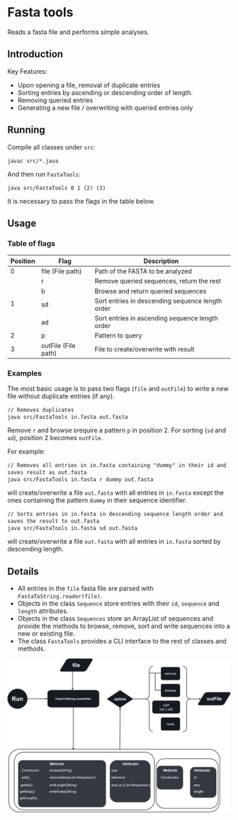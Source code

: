 # Fasta tools
Reads a fasta file and performs simple analyses.

## Introduction

Key Features:
* Upon opening a file, removal of duplicate entries
* Sorting entries by ascending or descending order of length.
* Removing queried entries
* Generating a new file / overwriting with queried entries only

## Running
Compile all classes under `src`: 

```
javac src/*.java
```

And then run `FastaTools`:

```
java src/FastaTools 0 1 (2) (3)
``` 

It is necessary to pass the flags in the table below.

## Usage

### Table of flags

<table>
    <thead>
        <tr>
            <th>Position</th>
            <th>Flag</th>
            <th>Description</th>
        </tr>
    </thead>
    <tbody>
        <tr>
            <td rowspan=1>0</td>
            <td rowspan=1>file (File path)</td>
            <td>Path of the FASTA to be analyzed</td>
        </tr>
        <tr>
            <td rowspan = 5>1</td>
        </tr>
        <tr>
            <td rowspan=1>r</td>
            <td>Remove queried sequences, return the rest</td>
        </tr>
        <tr>
            <td>b</td>
            <td>Browse and return queried sequences</td>
        </tr>
                <tr>
            <td>sd</td>
            <td>Sort entries in descending sequence length order</td>
        </tr>
                </tr>
                <tr>
            <td>ad</td>
            <td>Sort entries in ascending sequence length order</td>
        </tr>
        </tr>
  <tr>
    <td>2</td>
    <td>p</td>
    <td>Pattern to query</td>
  </tr>
    <tr>
    <td>3</td>
    <td>outFile (File path)</td>
    <td>File to create/overwrite with result</td>
  </tr>
    </tbody>
</table>

### Examples

The most basic usage is to pass two flags (`file` and `outFile`) to write a new file without duplicate entries (if any).

```
// Removes duplicates
java src/FastaTools in.fasta out.fasta
```

Remove `r` and browse `b`require a pattern `p` in position 2. For sorting (`sd` and `ad`), position 2 becomes `outFile`.

For example:

```
// Removes all entries in in.fasta containing "dummy" in their id and saves result as out.fasta
java src/FastaTools in.fasta r dummy out.fasta
```
will create/overwrite a file `out.fasta` with all entries in `in.fasta` except the ones containing the pattern `dummy` in their sequence identifier.

```
// Sorts entries in in.fasta in descending sequence length order and saves the result to out.fasta
java src/FastaTools in.fasta sd out.fasta
```

will create/overwrite a file `out.fasta` with all entries in `in.fasta` sorted by descending length.


## Details
* All entries in the `file` fasta file are parsed with `FastaToString.reader(file)`. 
* Objects in the class `Sequence` store entries with their `id`, `sequence` and `length` attributes.
* Objects in the class `Sequences` store an ArrayList of sequences and provide the methods to browse, remove, sort and write sequences into a new or existing file.
* The class `FastaTools` provides a CLI interface to the rest of classes and methods.

<img src="files/workflow_temp.png">



